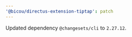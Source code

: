 ```yaml
---
'@bicou/directus-extension-tiptap': patch
---
```


Updated dependency `@changesets/cli` to `2.27.12`.
